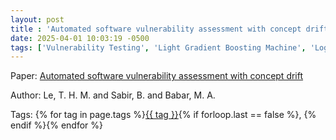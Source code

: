 ```yaml
---
layout: post
title : 'Automated software vulnerability assessment with concept drift'
date: 2025-04-01 10:03:19 -0500
tags: ['Vulnerability Testing', 'Light Gradient Boosting Machine', 'Logistic Regression (final)', 'Naive Bayes (final)', 'Random Forest (final)', 'Support Vector Machine (final)', 'Extreme Gradient Boosting', 'Tokenizer']
---
```

Paper: [Automated software vulnerability assessment with concept drift](https://ieeexplore-ieee-org.proxy.library.nd.edu/document/8816739)

Author: Le, T. H. M. and Sabir, B. and Babar, M. A.




 Tags: 
    <span>
    {% for tag in page.tags %}<a href="{{ site.baseurl }}tags/#{{ tag | slugify }}">{{ tag }}</a>{% if forloop.last == false %}, {% endif %}{% endfor %}
    </span>
